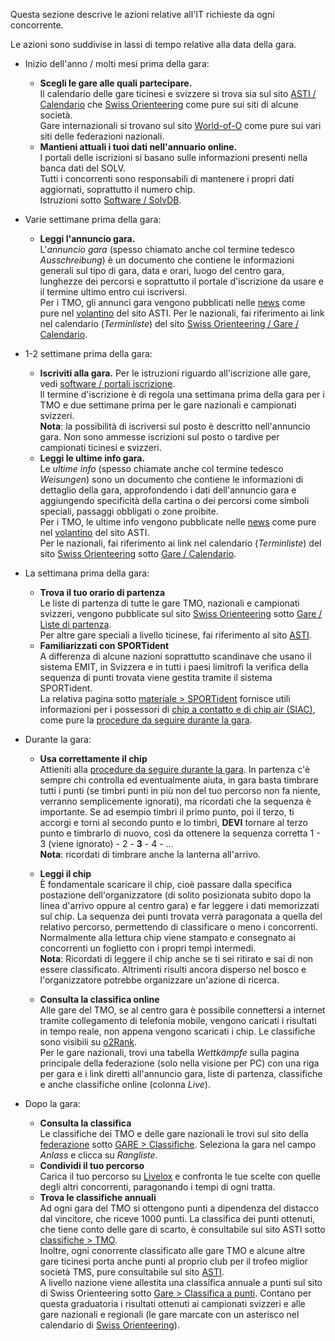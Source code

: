 Questa sezione descrive le azioni relative all'IT richieste da ogni concorrente.  
  
Le azioni sono suddivise in lassi di tempo relative alla data della gara.

- Inizio dell'anno / molti mesi prima della gara:
    - **Scegli le gare alle quali partecipare.**  
        Il calendario delle gare ticinesi e svizzere si trova sia sul sito [ASTI / Calendario](https://asti-ticino.ch/co/index.php?folder=program&main=program) che [Swiss Orienteering](https://www.o-l.ch/cgi-bin/fixtures) come pure sui siti di alcune società.  
        Gare internazionali si trovano sul sito [World-of-O](http://cal.worldofo.com/) come pure sui vari siti delle federazioni nazionali.
    - **Mantieni attuali i tuoi dati nell'annuario online.**  
        I portali delle iscrizioni si basano sulle informazioni presenti nella banca dati del SOLV.  
        Tutti i concorrenti sono responsabili di mantenere i propri dati aggiornati, soprattutto il numero chip.  
        Istruzioni sotto [Software / SolvDB](../software/solvDB/).
- Varie settimane prima della gara:
    - **Leggi l'annuncio gara.**  
        L'*annuncio gara* (spesso chiamato anche col termine tedesco *Ausschreibung*) è un documento che contiene le informazioni generali sul tipo di gara, data e orari, luogo del centro gara, lunghezze dei percorsi e soprattutto il portale d'iscrizione da usare e il termine ultimo entro cui iscriversi.  
        Per i TMO, gli annunci gara vengono pubblicati nelle [news](https://asti-ticino.ch/co/) come pure nel [volantino](https://asti-ticino.ch/co/index.php?folder=program&main=volantino) del sito ASTI.
        Per le nazionali, fai riferimento ai link nel calendario (*Terminliste*) del sito [Swiss Orienteering / Gare / Calendario](https://www.o-l.ch/cgi-bin/fixtures).
- 1-2 settimane prima della gara:
    - **Iscriviti alla gara.**
        Per le istruzioni riguardo all'iscrizione alle gare, vedi [software / portali iscrizione](../software/portali_iscrizioni).  
        Il termine d'iscrizione è di regola una settimana prima della gara per i TMO e due settimane prima per le gare nazionali e campionati svizzeri.  
        **Nota**: la possibilità di iscriversi sul posto è descritto nell'annuncio gara. Non sono ammesse iscrizioni sul posto o tardive per campionati ticinesi e svizzeri.
    - **Leggi le ultime info gara.**  
        Le *ultime info* (spesso chiamate anche col termine tedesco *Weisungen*) sono un documento che contiene le informazioni di dettaglio della gara, approfondendo i dati dell'annuncio gara e aggiungendo specificità della cartina o dei percorsi come simboli speciali, passaggi obbligati o zone proibite.  
        Per i TMO, le ultime info vengono pubblicate nelle [news](https://asti-ticino.ch/co/) come pure nel [volantino](https://asti-ticino.ch/co/index.php?folder=program&main=volantino) del sito ASTI.  
        Per le nazionali, fai riferimento ai link nel calendario (*Terminliste*) del sito [Swiss Orienteering](https://www.swiss-orienteering.ch/it/) sotto [Gare / Calendario](https://www.o-l.ch/cgi-bin/fixtures).
- La settimana prima della gara:
    - **Trova il tuo orario di partenza**  
        Le liste di partenza di tutte le gare TMO, nazionali e campionati svizzeri, vengono pubblicate sul sito [Swiss Orienteering](https://www.swiss-orienteering.ch/it/) sotto [Gare / Liste di partenza](https://www.o-l.ch/cgi-bin/results?type=start).  
        Per altre gare speciali a livello ticinese, fai riferimento al sito [ASTI](https://asti-ticino.ch/co/).
    - **Familiarizzati con SPORTident**  
        A differenza di alcune nazioni soprattutto scandinave che usano il sistema EMIT, in Svizzera e in tutti i paesi limitrofi la verifica della sequenza di punti trovata viene gestita tramite il sistema SPORTident.  
        La relativa pagina sotto [materiale > SPORTident](../materiale/sportident/) fornisce utili informazioni per i possessori di [chip a contatto e di chip air (SIAC)](../materiale/sportident/chip.md), come pure la [procedure da seguire durante la gara](../materiale/sportident/partecipazione_gara.md).  
- Durante la gara:
    - **Usa correttamente il chip**  
        Attieniti alla [procedure da seguire durante la gara](../materiale/sportident/partecipazione_gara.md). In partenza c'è sempre chi controlla ed eventualmente aiuta, in gara basta timbrare tutti i punti (se timbri punti in più non del tuo percorso non fa niente, verranno semplicemente ignorati), ma ricordati che la sequenza è importante. Se ad esempio timbri il primo punto, poi il terzo, ti accorgi e torni al secondo punto e lo timbri, **DEVI** tornare al terzo punto e timbrarlo di nuovo, così da ottenere la sequenza corretta 1 - 3 (viene ignorato) - 2 - **3** - 4 - ...  
        **Nota**: ricordati di timbrare anche la lanterna all'arrivo.  
    - **Leggi il chip**  
        È fondamentale scaricare il chip, cioè passare dalla specifica postazione dell'organizzatore (di solito posizionata subito dopo la linea d'arrivo oppure al centro gara) e far leggere i dati memorizzati sul chip. La sequenza dei punti trovata verrà paragonata a quella del relativo percorso, permettendo di classificare o meno i concorrenti.  
        Normalmente alla lettura chip viene stampato e consegnato ai concorrenti un foglietto con i propri tempi intermedi.  
        **Nota**: Ricordati di leggere il chip anche se ti sei ritirato e sai di non essere classificato. Altrimenti risulti ancora disperso nel bosco e l'organizzatore potrebbe organizzare un'azione di ricerca. 
        
    - **Consulta la classifica online**  
        Alle gare del TMO, se al centro gara è possibile connettersi a internet tramite collegamento di telefonia mobile, vengono caricati i risultati in tempo reale, non appena vengono scaricati i chip. Le classifiche sono visibili su [o2Rank](http://classifiche.asti-ticino.ch/o2rank/).  
        Per le gare nazionali, trovi una tabella *Wettkämpfe* sulla pagina principale della federazione (solo nella visione per PC) con una riga per gara e i link diretti all'annuncio gara, liste di partenza, classifiche e anche classifiche online (colonna *Live*).
    
- Dopo la gara:
    - **Consulta la classifica**  
        Le classifiche dei TMO e delle gare nazionali le trovi sul sito della [federazione](https://www.swiss-orienteering.ch/it/) sotto [GARE > Classifiche](https://www.o-l.ch/cgi-bin/results). Seleziona la gara nel campo *Anlass* e clicca su *Rangliste*.
    - **Condividi il tuo percorso**  
        Carica il tuo percorso su [Livelox](https://www.livelox.com/) e confronta le tue scelte con quelle degli altri concorrenti, paragonando i tempi di ogni tratta.
    - **Trova le classifiche annuali**  
        Ad ogni gara del TMO si ottengono punti a dipendenza del distacco dal vincitore, che riceve 1000 punti. La classifica dei punti ottenuti, che tiene conto delle gare di scarto, è consultabile sul sito ASTI sotto [classifiche > TMO](https://asti-ticino.ch/co/index.php?folder=resultate&main=tmo).  
        Inoltre, ogni conorrente classificato alle gare TMO e alcune altre gare ticinesi porta anche punti al proprio club per il trofeo miglior società TMS, pure consultabile sul sito [ASTI](https://asti-ticino.ch/co/resultate/classifica-TMS-2024.pdf).  
        A livello nazione viene allestita una classifica annuale a punti sul sito di Swiss Orienteering sotto [Gare > Classifica a punti](https://www.o-l.ch/cgi-bin/pliste). Contano per questa graduatoria i risultati ottenuti ai campionati svizzeri e alle gare nazionali e regionali (le gare marcate con un asterisco nel calendario di [Swiss Orienteering](https://www.o-l.ch/cgi-bin/fixtures)). 
